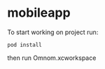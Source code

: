 mobileapp
=========

To start working on project run:
```
pod install
```
then run Omnom.xcworkspace
